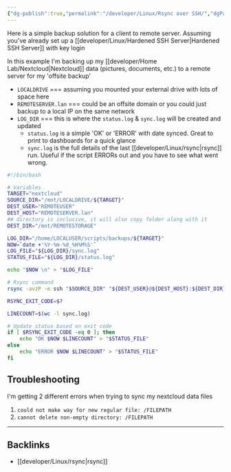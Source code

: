 ```yaml
---
{"dg-publish":true,"permalink":"/developer/Linux/Rsync over SSH/","dgPassFrontmatter":true}
---
```



Here is a simple backup solution for a client to remote server. Assuming you've already set up a [[developer/Linux/Hardened SSH Server\|Hardened SSH Server]] with key login

In this example I'm backing up my [[developer/Home Lab/Nextcloud\|Nextcloud]] data (pictures, documents, etc.) to a remote server for my 'offsite backup'

- `LOCALDRIVE` === assuming you mounted your external drive with lots of space here
- `REMOTESERVER.lan` === could be an offsite domain or you could just backup to a local IP on the same network
- `LOG_DIR` === this is where the `status.log` & `sync.log` will be created and updated
	- `status.log` is a simple 'OK' or 'ERROR' with date synced. Great to print to dashboards for a quick glance
	- `sync.log` is the full details of the last [[developer/Linux/rsync\|rsync]] run. Useful if the script ERRORs out and you have to see what went wrong.

```bash
#!/bin/bash

# Variables
TARGET="nextcloud"
SOURCE_DIR="/mnt/LOCALDRIVE/${TARGET}"
DEST_USER="REMOTEUSER"
DEST_HOST="REMOTESERVER.lan"
## directory is inclusive, it will also copy folder along with it
DEST_DIR="/mnt/REMOTESTORAGE"

LOG_DIR="/home/LOCALUSER/scripts/backups/${TARGET}"
NOW=`date +'%Y-%m-%d_%H%M%S'`
LOG_FILE="${LOG_DIR}/sync.log" 
STATUS_FILE="${LOG_DIR}/status.log"

echo "$NOW \n" > "$LOG_FILE"

# Rsync command
rsync -avzP -e ssh "$SOURCE_DIR" "${DEST_USER}@${DEST_HOST}:${DEST_DIR}" >> "$LOG_FILE" 2>&1

RSYNC_EXIT_CODE=$?

LINECOUNT=$(wc -l sync.log)

# Update status based on exit code
if [ $RSYNC_EXIT_CODE -eq 0 ]; then
    echo "OK $NOW $LINECOUNT" > "$STATUS_FILE"
else
    echo "ERROR $NOW $LINECOUNT" > "$STATUS_FILE"
fi
```

## Troubleshooting

I'm getting 2 different errors when trying to sync my nextcloud data files
1. `could not make way for new regular file: /FILEPATH`
2. `cannot delete non-empty directory: /FILEPATH`

---
## Backlinks
- [[developer/Linux/rsync\|rsync]]
